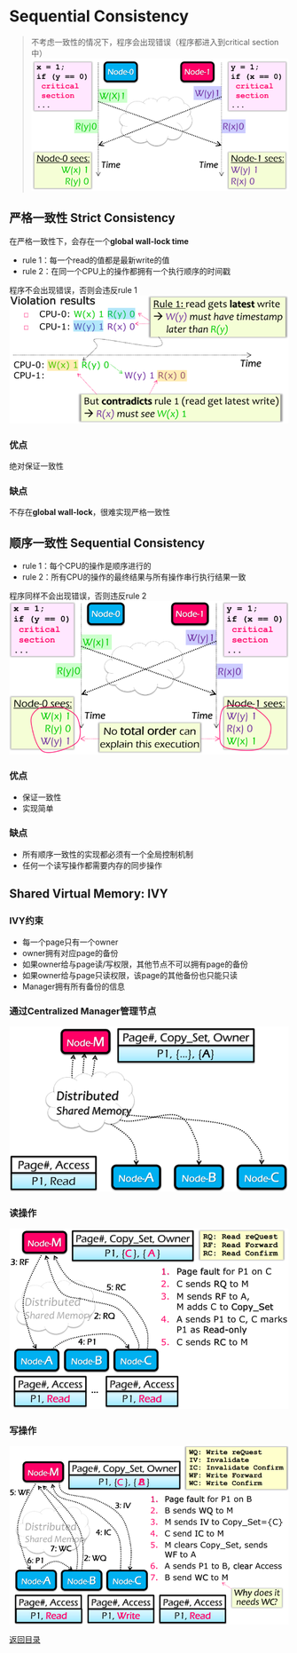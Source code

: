 # Sequential Consistency
> 不考虑一致性的情况下，程序会出现错误（程序都进入到critical section中）
![](./img/sequential_consistency_1.png)

## 严格一致性 Strict Consistency
在严格一致性下，会存在一个**global wall-lock time**
* rule 1：每一个read的值都是最新write的值
* rule 2：在同一个CPU上的操作都拥有一个执行顺序的时间戳

程序不会出现错误，否则会违反rule 1
![](./img/sequential_consistency_2.png)
### 优点
绝对保证一致性

### 缺点
不存在**global wall-lock**，很难实现严格一致性

## 顺序一致性 Sequential Consistency
* rule 1：每个CPU的操作是顺序进行的
* rule 2：所有CPU的操作的最终结果与所有操作串行执行结果一致

程序同样不会出现错误，否则违反rule 2
![](./img/sequential_consistency_3.png)
### 优点
* 保证一致性
* 实现简单

### 缺点
* 所有顺序一致性的实现都必须有一个全局控制机制
* 任何一个读写操作都需要内存的同步操作

## Shared Virtual Memory: IVY
### IVY约束
* 每一个page只有一个owner
* owner拥有对应page的备份
* 如果owner给与page读/写权限，其他节点不可以拥有page的备份
* 如果owner给与page只读权限，该page的其他备份也只能只读
* Manager拥有所有备份的信息
### 通过Centralized Manager管理节点
![](./img/sequential_consistency_4.png)
### 读操作
![](./img/sequential_consistency_5.png)
### 写操作
![](./img/sequential_consistency_6.png)

[返回目录](../CONTENTS.md)